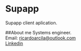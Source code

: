 Supapp
========

Supapp client aplication.

##About me
Systems engineer.<br>
Email: ricardoarcila@outlook.com<br>
[Linkedin][1]

[1]: https://co.linkedin.com/in/ricardo-arcila-7a279552
